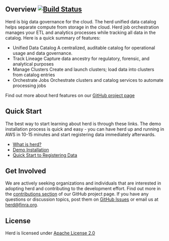 ## Overview [![Build Status](https://travis-ci.org/FINRAOS/herd.svg?branch=master)](https://travis-ci.org/FINRAOS/herd)

Herd is big data governance for the cloud. The herd unified data catalog helps separate compute from storage in the cloud. Herd job orchestration manages your ETL and analytics processes while tracking all data in the catalog. Here is a quick summary of features:

- Unified Data Catalog
A centralized, auditable catalog for operational usage and data governance.
- Track Lineage
Capture data ancestry for regulatory, forensic, and analytical purposes
- Manage Clusters
Create and launch clusters; load data into clusters from catalog entries
- Orchestrate Jobs
Orchestrate clusters and catalog services to automate processing jobs

Find out more about herd features on our [GitHub project page](http://finraos.github.io/herd/#get_involved)

## Quick Start

The best way to start learning about herd is through these links. The demo installation process is quick and easy - you can have herd up and running in AWS in 10-15 minutes and start registering data immediately afterwards.

- [What is herd?](https://github.com/FINRAOS/herd/wiki/what-is-herd)
- [Demo Installation](https://github.com/FINRAOS/herd/wiki/demo-install)
- [Quick Start to Registering Data](https://github.com/FINRAOS/herd/wiki/quick-start-to-registering-data)

## Get Involved

We are actively seeking organizations and individuals that are interested in adopting herd and contributing to the development effort. Find out more in the [contributions section](http://finraos.github.io/herd/#get_involved) of our GitHub project page. If you have any questions or discussion topics, post them on [GitHub Issues](https://github.com/FINRAOS/herd/issues) or email us at herd@finra.org.

## License

Herd is licensed under [Apache License 2.0](http://www.apache.org/licenses/LICENSE-2.0)

